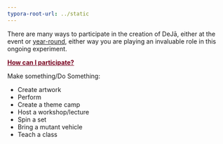 ```yaml
---
typora-root-url: ../static
---
```


There are many ways to participate in the creation of DeJā,  either at the event or <span style="color:#006a44;">[year-round](https://dejā.lv/en/creation/volunteering)</span>, either way you are playing an invaluable role in this ongoing experiment.



**<span style="color:#77011e;"><u>How can I participate?</u></span>**

Make something/Do Something:

- Create artwork
- Perform
- Create a theme camp
- Host a workshop/lecture
- Spin a set
- Bring a mutant vehicle
- Teach a class

